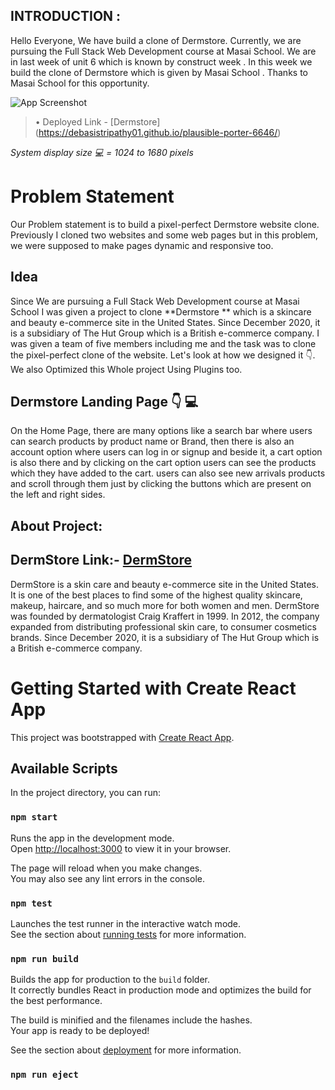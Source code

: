 ## INTRODUCTION :

Hello Everyone, We have build a clone of Dermstore. Currently, we are pursuing the Full Stack Web Development course at Masai School. We are in last week of unit 6 which is known by construct week . In this week we build the clone of Dermstore which is given by Masai School . Thanks to Masai School for this opportunity.
<br>

![App Screenshot](https://i.postimg.cc/c42zv9Rn/dermstore.jpg)

> • Deployed Link - [Dermstore] (https://debasistripathy01.github.io/plausible-porter-6646/)

*System display size 💻 = 1024 to 1680 pixels*
<br>


# Problem Statement

Our Problem statement is to build a pixel-perfect Dermstore website clone. Previously I cloned two websites and some web pages but in this problem, we were supposed to make pages dynamic and responsive too.

## Idea

Since We are pursuing a Full Stack Web Development course at Masai School I was given a project to clone **Dermstore ** which is a skincare and beauty e-commerce site in the United States. Since December 2020, it is a subsidiary of The Hut Group which is a British e-commerce company.  I was given a team of five members including me and the task was to clone the pixel-perfect clone of the website. Let's look at how we designed it 👇. We also Optimized this Whole project Using Plugins too.

## Dermstore Landing Page 👇 💻
On the Home Page, there are many options like a search bar where users can search products by product name or Brand, then there is also an account option where users can log in or signup and beside it, a cart option is also there and by clicking on the cart option users can see the products which they have added to the cart.
users can also see new arrivals products and scroll through them just by clicking the buttons which are present on the left and right sides.

## About Project: 

## DermStore Link:- [DermStore](https://www.dermstore.com)

DermStore is a skin care and beauty e-commerce site in the United States.
It is one of the best places to find some of the highest quality skincare, makeup, haircare, and so much more for both women and men.
DermStore was founded by dermatologist Craig Kraffert in 1999. In 2012, the company expanded from distributing professional skin care, to consumer cosmetics brands.
Since December 2020, it is a subsidiary of The Hut Group which is a British e-commerce company.




# Getting Started with Create React App

This project was bootstrapped with [Create React App](https://github.com/facebook/create-react-app).

## Available Scripts

In the project directory, you can run:

### `npm start`

Runs the app in the development mode.\
Open [http://localhost:3000](http://localhost:3000) to view it in your browser.

The page will reload when you make changes.\
You may also see any lint errors in the console.

### `npm test`

Launches the test runner in the interactive watch mode.\
See the section about [running tests](https://facebook.github.io/create-react-app/docs/running-tests) for more information.

### `npm run build`

Builds the app for production to the `build` folder.\
It correctly bundles React in production mode and optimizes the build for the best performance.

The build is minified and the filenames include the hashes.\
Your app is ready to be deployed!

See the section about [deployment](https://facebook.github.io/create-react-app/docs/deployment) for more information.

### `npm run eject`




